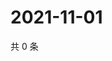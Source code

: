 # 2021-11-01

共 0 条

<!-- BEGIN WEIBO -->
<!-- 最后更新时间 Mon Nov 01 2021 21:21:10 GMT+0800 (China Standard Time) -->

<!-- END WEIBO -->
